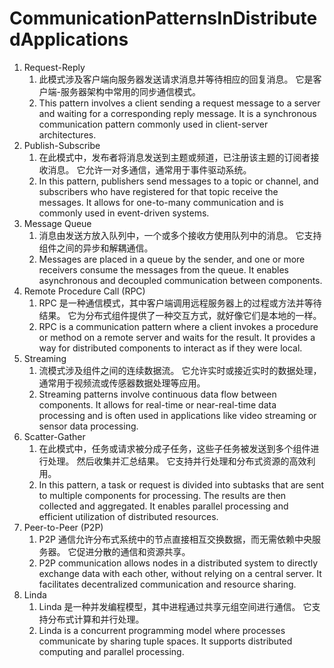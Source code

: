 # CommunicationPatternsInDistributedApplications

1. Request-Reply
   1. 此模式涉及客户端向服务器发送请求消息并等待相应的回复消息。 它是客户端-服务器架构中常用的同步通信模式。
   2. This pattern involves a client sending a request message to a server and waiting for a corresponding reply message. It is a synchronous communication pattern commonly used in client-server architectures.
2. Publish-Subscribe
   1. 在此模式中，发布者将消息发送到主题或频道，已注册该主题的订阅者接收消息。 它允许一对多通信，通常用于事件驱动系统。
   2. In this pattern, publishers send messages to a topic or channel, and subscribers who have registered for that topic receive the messages. It allows for one-to-many communication and is commonly used in event-driven systems.
3. Message Queue
   1. 消息由发送方放入队列中，一个或多个接收方使用队列中的消息。 它支持组件之间的异步和解耦通信。
   2. Messages are placed in a queue by the sender, and one or more receivers consume the messages from the queue. It enables asynchronous and decoupled communication between components.
4. Remote Procedure Call (RPC)
   1. RPC 是一种通信模式，其中客户端调用远程服务器上的过程或方法并等待结果。 它为分布式组件提供了一种交互方式，就好像它们是本地的一样。
   2. RPC is a communication pattern where a client invokes a procedure or method on a remote server and waits for the result. It provides a way for distributed components to interact as if they were local.
5. Streaming
   1. 流模式涉及组件之间的连续数据流。 它允许实时或接近实时的数据处理，通常用于视频流或传感器数据处理等应用。
   2. Streaming patterns involve continuous data flow between components. It allows for real-time or near-real-time data processing and is often used in applications like video streaming or sensor data processing.
6. Scatter-Gather
   1. 在此模式中，任务或请求被分成子任务，这些子任务被发送到多个组件进行处理。 然后收集并汇总结果。 它支持并行处理和分布式资源的高效利用。
   2. In this pattern, a task or request is divided into subtasks that are sent to multiple components for processing. The results are then collected and aggregated. It enables parallel processing and efficient utilization of distributed resources.
7. Peer-to-Peer (P2P)
   1. P2P 通信允许分布式系统中的节点直接相互交换数据，而无需依赖中央服务器。 它促进分散的通信和资源共享。
   2.  P2P communication allows nodes in a distributed system to directly exchange data with each other, without relying on a central server. It facilitates decentralized communication and resource sharing.
8. Linda
   1. Linda 是一种并发编程模型，其中进程通过共享元组空间进行通信。 它支持分布式计算和并行处理。
   2. Linda is a concurrent programming model where processes communicate by sharing tuple spaces. It supports distributed computing and parallel processing.